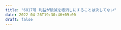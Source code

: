 ```yaml
---
title: "6817号 利益が破滅を帳消しにすることは決してない"
date: 2022-04-26T19:30:46+09:00
draft: false
---
```


```
```

```
```
